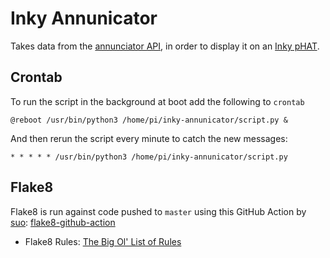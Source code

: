 # Inky Annunicator

Takes data from the [annunciator API](https://dm-devci-annunciator-services.azurewebsites.net/index.html), in order to display it on an [Inky pHAT](https://shop.pimoroni.com/products/inky-phat?variant=12549254217811).

## Crontab

To run the script in the background at boot add the following to `crontab`

`@reboot /usr/bin/python3 /home/pi/inky-annunicator/script.py &`

And then rerun the script every minute to catch the new messages:

`* * * * * /usr/bin/python3 /home/pi/inky-annunicator/script.py`

## Flake8

Flake8 is run against code pushed to `master` using this GitHub Action by [suo](https://github.com/suo): [flake8-github-action](https://github.com/suo/flake8-github-action)

- Flake8 Rules: [The Big Ol' List of Rules](https://lintlyci.github.io/Flake8Rules/)
